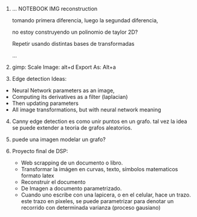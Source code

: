 1. ...
    NOTEBOOK IMG reconstruction

    tomando primera diferencia, 
    luego la segundad diferencia, 

    no estoy construyendo un polinomio de taylor 2D?

    Repetir usando distintas bases de transformadas

    ...
2. gimp: 
Scale Image: alt+d
Export As: Alt+a

3. Edge detection
Ideas:
- Neural Network parameters as an image,
- Computing its derivatives as a filter (laplacian)
- Then updating parameters
- All image transformations, but with neural network meaning

4. Canny edge detection es como unir puntos en un grafo.
   tal vez la idea se puede extender a teoria de grafos aleatorios.
   
5. puede una imagen modelar un grafo?

6. Proyecto final de DSP:
    - Web scrapping de un documento o libro.
    - Transformar la imágen en curvas, texto, símbolos matematicos formato latex
    - Reconstruir el documento
    - De Imagen a documento parametrizado.
    - Cuando uno escribe con una lapicera, o en el celular, hace un trazo.
        este trazo en pixeles, se puede parametrizar para denotar un recorrido con determinada
        varianza (proceso gausiano)

